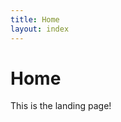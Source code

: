 ```yaml
---
title: Home
layout: index
---
```


# Home
This is the landing page!

[//]: <> ({% include news.html %})
